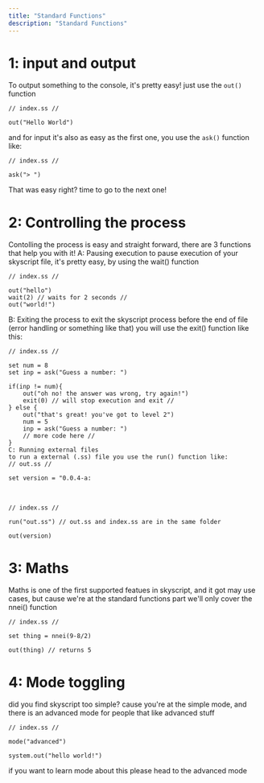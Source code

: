 ```yaml
---
title: "Standard Functions"
description: "Standard Functions"
---
```

# 1: input and  output
To output something to the console, it's pretty easy! just use the `out()` function
```TS
// index.ss //
​
out("Hello World")
```
and for input it's also as easy as the first one, you use the `ask()` function like:
```TS
// index.ss //
​
ask("> ")
```
That was easy right? time to go to the next one!
# 2: Controlling the process
Contolling the process is easy and straight forward, there are 3 functions that help you with it!
A: Pausing execution
to pause execution of your skyscript file, it's pretty easy, by using the wait() function
```TS
// index.ss //
​
out("hello")
wait(2) // waits for 2 seconds //
out("world!")
```
B: Exiting the process
to exit the skyscript process before the end of file (error handling or something like that) you will use the exit() function like this:
```TS
// index.ss //
​
set num = 8
set inp = ask("Guess a number: ")
​
if(inp != num){
    out("oh no! the answer was wrong, try again!")
    exit(0) // will stop execution and exit //
} else {
    out("that's great! you've got to level 2")
    num = 5
    inp = ask("Guess a number: ")
    // more code here //
}
C: Running external files
to run a external (.ss) file you use the run() function like:
// out.ss //
​
set version = "0.0.4-a:

```
​
```TS
// index.ss //
​
run("out.ss") // out.ss and index.ss are in the same folder
​
out(version)
```

# 3: Maths
Maths is one of the first supported featues in skyscript, and it got may use cases, but cause we're at the standard functions part we'll only cover the nnei() function
```TS
// index.ss //
​
set thing = nnei(9-8/2)
​
out(thing) // returns 5
 ```
# 4: Mode toggling
did you find skyscript too simple? cause you're at the simple mode, and there is an advanced mode for people that like advanced stuff
```TS
// index.ss //
​
mode("advanced")
​
system.out("hello world!")
```
if you want to learn mode about this please head to the advanced mode

